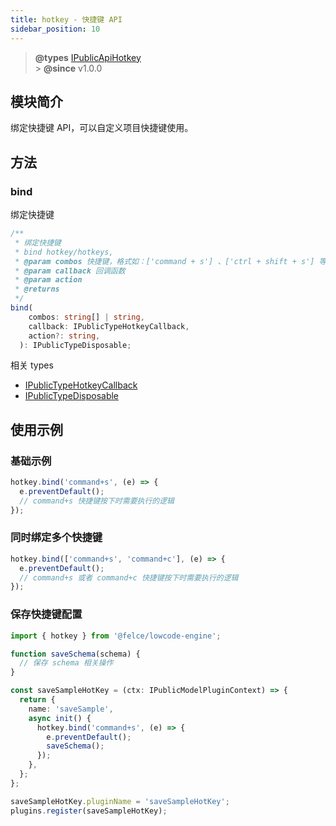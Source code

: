 ```yaml
---
title: hotkey - 快捷键 API
sidebar_position: 10
---
```


> **@types** [IPublicApiHotkey](https://github.com/fe-lce/lowcode-engine/blob/main/packages/types/src/shell/api/hotkey.ts)<br/> > **@since** v1.0.0

## 模块简介

绑定快捷键 API，可以自定义项目快捷键使用。

## 方法

### bind

绑定快捷键

```typescript
/**
 * 绑定快捷键
 * bind hotkey/hotkeys,
 * @param combos 快捷键，格式如：['command + s'] 、['ctrl + shift + s'] 等
 * @param callback 回调函数
 * @param action
 * @returns
 */
bind(
    combos: string[] | string,
    callback: IPublicTypeHotkeyCallback,
    action?: string,
  ): IPublicTypeDisposable;
```

相关 types

- [IPublicTypeHotkeyCallback](https://github.com/fe-lce/lowcode-engine/blob/main/packages/types/src/shell/type/hotkey-callback.ts)
- [IPublicTypeDisposable](https://github.com/fe-lce/lowcode-engine/blob/main/packages/types/src/shell/type/disposable.ts)

## 使用示例

### 基础示例

```typescript
hotkey.bind('command+s', (e) => {
  e.preventDefault();
  // command+s 快捷键按下时需要执行的逻辑
});
```

### 同时绑定多个快捷键

```typescript
hotkey.bind(['command+s', 'command+c'], (e) => {
  e.preventDefault();
  // command+s 或者 command+c 快捷键按下时需要执行的逻辑
});
```

### 保存快捷键配置

```typescript
import { hotkey } from '@felce/lowcode-engine';

function saveSchema(schema) {
  // 保存 schema 相关操作
}

const saveSampleHotKey = (ctx: IPublicModelPluginContext) => {
  return {
    name: 'saveSample',
    async init() {
      hotkey.bind('command+s', (e) => {
        e.preventDefault();
        saveSchema();
      });
    },
  };
};

saveSampleHotKey.pluginName = 'saveSampleHotKey';
plugins.register(saveSampleHotKey);
```
